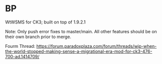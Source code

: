 # BP
WtWSMS for CK3; built on top of 1.9.2.1

Note: Only push error fixes to master/main. All other features should be on their own branch prior to merge.

Fourm Thread:
https://forum.paradoxplaza.com/forum/threads/wip-when-the-world-stopped-making-sense-a-migrational-era-mod-for-ck3-476-700-ad.1414709/
